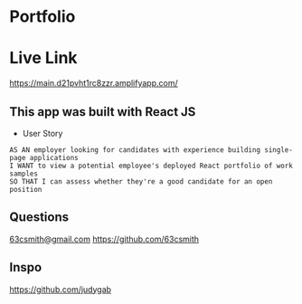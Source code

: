 # Portfolio

# Live Link

https://main.d21pvht1rc8zzr.amplifyapp.com/

## This app was built with React JS

- User Story

```
AS AN employer looking for candidates with experience building single-page applications
I WANT to view a potential employee's deployed React portfolio of work samples
SO THAT I can assess whether they're a good candidate for an open position

```

## Questions

63csmith@gmail.com
https://github.com/63csmith

## Inspo

https://github.com/judygab
